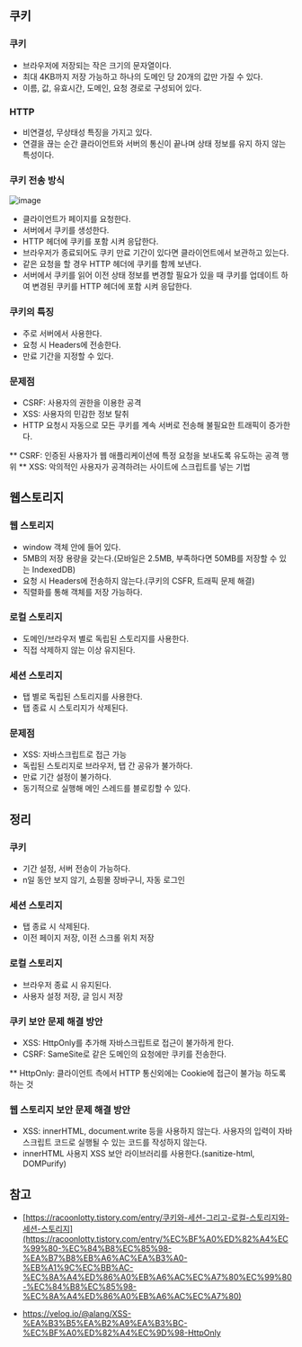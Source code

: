## 쿠키

### 쿠키

- 브라우저에 저장되는 작은 크기의 문자열이다.
- 최대 4KB까지 저장 가능하고 하나의 도메인 당 20개의 값만 가질 수 있다.
- 이름, 값, 유효시간, 도메인, 요청 경로로 구성되어 있다.

### HTTP

- 비연결성, 무상태성 특징을 가지고 있다.
- 연결을 끊는 순간 클라이언트와 서버의 통신이 끝나며 상태 정보를 유지 하지 않는 특성이다.

### 쿠키 전송 방식

![image](https://github.com/kknyapple/CS-Study/assets/72698829/84ef0cea-829c-4933-ba0e-c315c5270d78)

- 클라이언트가 페이지를 요청한다.
- 서버에서 쿠키를 생성한다.
- HTTP 헤더에 쿠키를 포함 시켜 응답한다.
- 브라우저가 종료되어도 쿠키 만료 기간이 있다면 클라이언트에서 보관하고 있는다.
- 같은 요청을 할  경우 HTTP 헤더에 쿠키를 함께 보낸다.
- 서버에서 쿠키를 읽어 이전 상태 정보를 변경할 필요가 있을 때 쿠키를 업데이트 하여 변경된 쿠키를 HTTP 헤더에 포함 시켜 응답한다.

### 쿠키의 특징

- 주로 서버에서 사용한다.
- 요청 시 Headers에 전송한다.
- 만료 기간을 지정할 수 있다.

### 문제점

- CSRF: 사용자의 권한을 이용한 공격
- XSS: 사용자의 민감한 정보 탈취
- HTTP 요청시 자동으로 모든 쿠키를 계속 서버로 전송해 불필요한 트래픽이 증가한다.

** CSRF: 인증된 사용자가 웹 애플리케이션에 특정 요청을 보내도록 유도하는 공격 행위
** XSS: 악의적인 사용자가 공격하려는 사이트에 스크립트를 넣는 기법

## 웹스토리지

### 웹 스토리지

- window 객체 안에 들어 있다.
- 5MB의 저장 용량을 갖는다.(모바일은 2.5MB, 부족하다면 50MB를 저장할 수 있는 IndexedDB)
- 요청 시 Headers에 전송하지 않는다.(쿠키의 CSFR, 트래픽 문제 해결)
- 직렬화를 통해 객체를 저장 가능하다.

### 로컬 스토리지

- 도메인/브라우저 별로 독립된 스토리지를 사용한다.
- 직접 삭제하지 않는 이상 유지된다.

### 세션 스토리지

- 탭 별로 독립된 스토리지를 사용한다.
- 탭 종료 시 스토리지가 삭제된다.

### 문제점

- XSS: 자바스크립트로 접근 가능
- 독립된 스토리지로 브라우저, 탭 간 공유가 불가하다.
- 만료 기간 설정이 불가하다.
- 동기적으로 실행해 메인 스레드를 블로킹할 수 있다.

## 정리

### 쿠키

- 기간 설정, 서버 전송이 가능하다.
- n일 동안 보지 않기, 쇼핑몰 장바구니, 자동 로그인

### 세션 스토리지

- 탭 종료 시 삭제된다.
- 이전 페이지 저장, 이전 스크롤 위치 저장

### 로컬 스토리지

- 브라우저 종료 시 유지된다.
- 사용자 설정 저장, 글 임시 저장

### 쿠키 보안 문제 해결 방안

- XSS: HttpOnly를 추가해 자바스크립트로 접근이 불가하게 한다.
- CSRF: SameSite로 같은 도메인의 요청에만 쿠키를 전송한다.

** HttpOnly: 클라이언트 측에서 HTTP 통신외에는 Cookie에 접근이 불가능 하도록 하는 것

### 웹 스토리지 보안 문제 해결 방안

- XSS: innerHTML, document.write 등을 사용하지 않는다. 사용자의 입력이 자바스크립트 코드로 실행될 수 있는 코드를 작성하지 않는다.
- innerHTML 사용지 XSS 보안 라이브러리를 사용한다.(sanitize-html, DOMPurify)

## 참고

- [https://racoonlotty.tistory.com/entry/쿠키와-세션-그리고-로컬-스토리지와-세션-스토리지](https://racoonlotty.tistory.com/entry/%EC%BF%A0%ED%82%A4%EC%99%80-%EC%84%B8%EC%85%98-%EA%B7%B8%EB%A6%AC%EA%B3%A0-%EB%A1%9C%EC%BB%AC-%EC%8A%A4%ED%86%A0%EB%A6%AC%EC%A7%80%EC%99%80-%EC%84%B8%EC%85%98-%EC%8A%A4%ED%86%A0%EB%A6%AC%EC%A7%80)

- https://velog.io/@alang/XSS-%EA%B3%B5%EA%B2%A9%EA%B3%BC-%EC%BF%A0%ED%82%A4%EC%9D%98-HttpOnly
